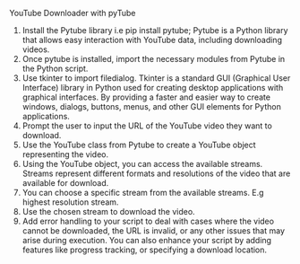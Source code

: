 YouTube Downloader with pyTube

1.	Install the Pytube library i.e pip install pytube;
Pytube is a Python library that allows easy interaction with YouTube data, including downloading videos.
2.	Once pytube is installed, import the necessary modules from Pytube in the Python script.
3.	Use tkinter to import filedialog.
Tkinter is a standard GUI (Graphical User Interface) library in Python used for creating desktop applications with graphical interfaces. By providing a faster and easier way to create windows, dialogs, buttons, menus, and other GUI elements for Python applications.
4.	Prompt the user to input the URL of the YouTube video they want to download.
5.	 Use the YouTube class from Pytube to create a YouTube object representing the video.
6.	Using the YouTube object, you can access the available streams. 
Streams represent different formats and resolutions of the video that are available for download.
7.	You can choose a specific stream from the available streams. E.g highest resolution stream.
7.	 Use the chosen stream to download the video.
8.	Add error handling to your script to deal with cases where the video cannot be downloaded, the URL is invalid, or any other issues that may arise during execution. You can also enhance your script by adding features like progress tracking, or specifying a download location.
